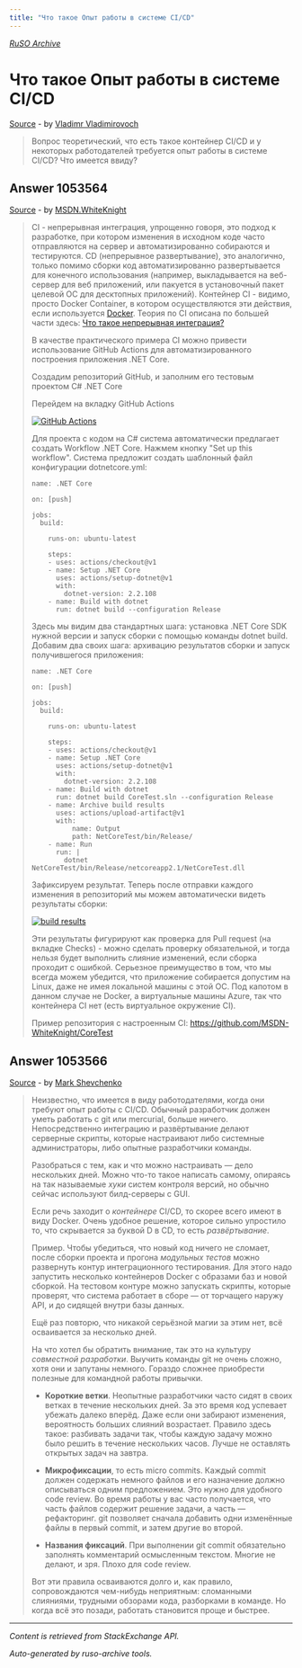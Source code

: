 ```yaml
---
title: "Что такое Опыт работы в системе CI/CD"
---
```

<p><i><a href="https://github.com/MSDN-WhiteKnight/ruso-archive/">RuSO Archive</a></i></p>
<h1>Что такое Опыт работы в системе CI/CD</h1>
<p><a href="https://ru.stackoverflow.com/questions/1053558/%d0%a7%d1%82%d0%be-%d1%82%d0%b0%d0%ba%d0%be%d0%b5-%d0%9e%d0%bf%d1%8b%d1%82-%d1%80%d0%b0%d0%b1%d0%be%d1%82%d1%8b-%d0%b2-%d1%81%d0%b8%d1%81%d1%82%d0%b5%d0%bc%d0%b5-ci-cd">Source</a> - by <a href="https://ru.stackoverflow.com/users/302509/vladimr-vladimirovoch">Vladimr Vladimirovoch</a></p>
<blockquote>
<p>Вопрос теоретический, что есть такое контейнер CI/CD и у некоторых работодателей требуется опыт работы в системе CI/CD? Что имеется ввиду?</p>

</blockquote>
<h2>Answer 1053564</h2>
<p><a href="https://ru.stackoverflow.com/a/1053564/">Source</a> - by <a href="https://ru.stackoverflow.com/users/240512/msdn-whiteknight">MSDN.WhiteKnight</a></p>
<blockquote>
<p>CI - непрерывная интеграция, упрощенно говоря, это подход к разработке, при котором изменения в исходном коде часто отправляются на сервер и автоматизированно собираются и тестируются. CD (непрерывное развертывание), это аналогично, только помимо сборки код автоматизированно развертывается для конечного использования (например, выкладывается на веб-сервер для веб приложений, или пакуется в установочный пакет целевой ОС для десктопных приложений). Контейнер CI - видимо, просто Docker Container, в котором осуществляются эти действия, если используется <a href="https://docs.microsoft.com/ru-ru/dotnet/architecture/microservices/container-docker-introduction/docker-defined" rel="nofollow noreferrer">Docker</a>. Теория по CI описана по большей части здесь: <a href="https://ru.stackoverflow.com/questions/470453/">Что такое непрерывная интеграция?</a></p>

<p>В качестве практического примера CI можно привести использование GitHub Actions для автоматизированного построения приложения .NET Core.</p>

<p>Создадим репозиторий GitHub, и заполним его тестовым проектом C# .NET Core</p>

<p>Перейдем на вкладку GitHub Actions</p>

<p><a href="https://i.stack.imgur.com/3d0mc.png" rel="nofollow noreferrer"><img src="https://i.stack.imgur.com/3d0mc.png" alt="GitHub Actions"></a></p>

<p>Для проекта с кодом на C# система автоматически предлагает создать Workflow .NET Core. Нажмем кнопку "Set up this workflow". Система предложит создать шаблонный файл конфигурации dotnetcore.yml:</p>

<pre class="lang-none prettyprint-override"><code>name: .NET Core

on: [push]

jobs:
  build:

    runs-on: ubuntu-latest

    steps:
    - uses: actions/checkout@v1
    - name: Setup .NET Core
      uses: actions/setup-dotnet@v1
      with:
        dotnet-version: 2.2.108
    - name: Build with dotnet
      run: dotnet build --configuration Release
</code></pre>

<p>Здесь мы видим два стандартных шага: установка .NET Core SDK нужной версии и запуск сборки с помощью команды dotnet build. Добавим два своих шага: архивацию результатов сборки и запуск получившегося приложения:</p>

<pre class="lang-none prettyprint-override"><code>name: .NET Core

on: [push]

jobs:
  build:

    runs-on: ubuntu-latest

    steps:
    - uses: actions/checkout@v1
    - name: Setup .NET Core
      uses: actions/setup-dotnet@v1
      with:
        dotnet-version: 2.2.108
    - name: Build with dotnet
      run: dotnet build CoreTest.sln --configuration Release
    - name: Archive build results
      uses: actions/upload-artifact@v1
      with:
          name: Output
          path: NetCoreTest/bin/Release/
    - name: Run
      run: |        
        dotnet NetCoreTest/bin/Release/netcoreapp2.1/NetCoreTest.dll
</code></pre>

<p>Зафиксируем результат. Теперь после отправки каждого изменения в репозиторий мы можем автоматически видеть результаты сборки:</p>

<p><a href="https://i.stack.imgur.com/AQPip.png" rel="nofollow noreferrer"><img src="https://i.stack.imgur.com/AQPip.png" alt="build results"></a></p>

<p>Эти результаты фигурируют как проверка для Pull request (на вкладке Checks) - можно сделать проверку обязательной, и тогда нельзя будет выполнить слияние изменений, если сборка проходит с ошибкой. Серьезное преимущество в том, что мы всегда можем убедится, что приложение собирается допустим на Linux, даже не имея локальной машины с этой ОС. Под капотом в данном случае не Docker, а виртуальные машины Azure, так что контейнера CI нет (есть виртуальное окружение CI). </p>

<p>Пример репозитория с настроенным CI: <a href="https://github.com/MSDN-WhiteKnight/CoreTest" rel="nofollow noreferrer">https://github.com/MSDN-WhiteKnight/CoreTest</a></p>

</blockquote>
<h2>Answer 1053566</h2>
<p><a href="https://ru.stackoverflow.com/a/1053566/">Source</a> - by <a href="https://ru.stackoverflow.com/users/182162/mark-shevchenko">Mark Shevchenko</a></p>
<blockquote>
<p>Неизвестно, что имеется в виду работодателями, когда они требуют опыт работы с CI/CD. Обычный разработчик должен уметь работать с git или mercurial, больше ничего. Непосредственно интеграцию и развёртывание делают серверные скрипты, которые настраивают либо системные администраторы, либо опытные разработчики команды.</p>

<p>Разобраться с тем, как и что можно настраивать — дело нескольких дней. Можно что-то такое написать самому, опираясь на так называемые <em>хуки</em> систем контроля версий, но обычно сейчас используют билд-серверы с GUI.</p>

<p>Если речь заходит о <em>контейнере</em> CI/CD, то скорее всего имеют в виду Docker. Очень удобное решение, которое сильно упростило то, что скрывается за буквой D в CD, то есть <em>развёртывание</em>.</p>

<p>Пример. Чтобы убедиться, что новый код ничего не сломает, после сборки проекта и прогона <em>модульных тестов</em> можно развернуть контур интеграционного тестирования. Для этого надо запустить несколько контейнеров Docker с образами баз и новой сборкой. На тестовом контуре можно запускать скрипты, которые проверят, что система работает в сборе — от торчащего наружу API, и до сидящей внутри базы данных.</p>

<p>Ещё раз повторю, что никакой серьёзной магии за этим нет, всё осваивается за несколько дней.</p>

<p>На что хотел бы обратить внимание, так это на культуру <em>совместной разработки</em>. Выучить команды git не очень сложно, хотя они и запутаны немного. Гораздо сложнее приобрести полезные для командной работы привычки.</p>

<ul>
<li><p><strong>Короткие ветки</strong>. Неопытные разработчики часто сидят в своих ветках в течение нескольких дней. За это время код успевает убежать далеко вперёд. Даже если они забирают изменения, вероятность больших слияний возрастает. Правило здесь такое: разбивать задачи так, чтобы каждую задачу можно было решить в течение нескольких часов. Лучше не оставлять открытых задач на завтра.</p></li>
<li><p><strong>Микрофиксации</strong>, то есть micro commits. Каждый commit должен содержать немного файлов и его назначение должно описываться одним предложением. Это нужно для удобного code review. Во время работы у вас часто получается, что часть файлов содержит решение задачи, а часть — рефакторинг. git позволяет сначала добавить одни изменённые файлы в первый commit, и затем другие во второй.</p></li>
<li><p><strong>Названия фиксаций</strong>. При выполнении git commit обязательно заполнять комментарий осмысленным текстом. Многие не делают, и зря. Плохо для code review.</p></li>
</ul>

<p>Вот эти правила осваиваются долго и, как правило, сопровождаются чем-нибудь неприятным: сломанными слияниями, трудными обзорами кода, разборками в команде. Но когда всё это позади, работать становится проще и быстрее.</p>

</blockquote>
<hr/>
<p><i>Content is retrieved from StackExchange API. </i></p>
<p><i>Auto-generated by ruso-archive tools. </i></p>
